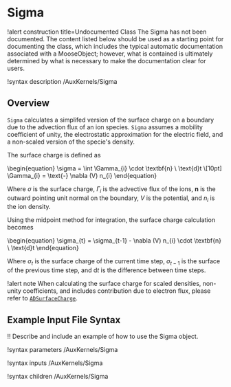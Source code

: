 # Sigma

!alert construction title=Undocumented Class
The Sigma has not been documented. The content listed below should be used as a starting point for
documenting the class, which includes the typical automatic documentation associated with a
MooseObject; however, what is contained is ultimately determined by what is necessary to make the
documentation clear for users.

!syntax description /AuxKernels/Sigma

## Overview

`Sigma` calculates a simplifed version of the surface charge on a boundary due to the advection flux of an ion species. `Sigma` assumes a mobility coefficient of unity, the electrostatic approximation for the electric field, and a non-scaled version of the specie's density.

The surface charge is defined as

\begin{equation}
\sigma = \int \Gamma_{i} \cdot \textbf{n} \ \text{d}t \\[10pt]
\Gamma_{i} = \text{-} \nabla (V) n_{i}
\end{equation}

Where $\sigma$ is the surface charge, $\Gamma_{i}$ is the advective flux of the ions, $\textbf{n}$ is the outward pointing unit normal on the boundary, $V$ is the potential, and $n_{i}$ is the ion density.

Using the midpoint method for integration, the surface charge calculation becomes

\begin{equation}
\sigma_{t} = \sigma_{t-1} - \nabla (V) n_{i}  \cdot \textbf{n} \ \text{d}t
\end{equation}

Where $\sigma_{t}$ is the surface charge of the current time step, $\sigma_{t-1}$ is the surface of the previous time step, and $\text{d}t$ is the difference between time steps.

!alert note
When calculating the surface charge for scaled densities, non-unity coefficients, and includes contribution due to electron flux, please refer to [`ADSurfaceCharge`](/materials/ADSurfaceCharge.md).

## Example Input File Syntax

!! Describe and include an example of how to use the Sigma object.

!syntax parameters /AuxKernels/Sigma

!syntax inputs /AuxKernels/Sigma

!syntax children /AuxKernels/Sigma
